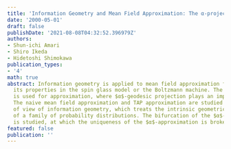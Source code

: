 ```yaml
---
title: 'Information Geometry and Mean Field Approximation: The α-projection Approach'
date: '2000-05-01'
draft: false
publishDate: '2021-08-08T04:32:52.396979Z'
authors:
- Shun-ichi Amari
- Shiro Ikeda
- Hidetoshi Shimokawa
publication_types:
- '4'
math: true
abstract: Information geometry is applied to mean field approximation for elucidating
  its properties in the spin glass model or the Boltzmann machine. The $α$-divergence
  is used for approximation, where $α$-geodesic projection plays an important role.
  The naive mean field approximation and TAP approximation are studied from the point
  of view of information geometry, which treats the intrinsic geometric structures
  of a family of probability distributions. The bifurcation of the $α$-projection
  is studied, at which the uniqueness of the $α$-approximation is broken.
featured: false
publication: ''
---
```

